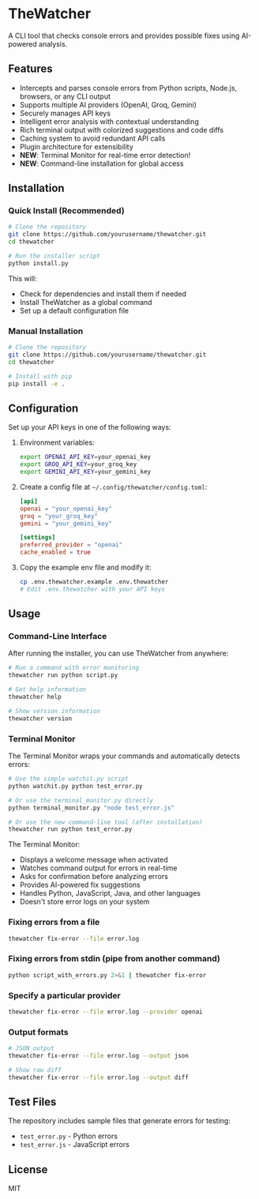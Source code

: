 # TheWatcher

A CLI tool that checks console errors and provides possible fixes using AI-powered analysis.

## Features

- Intercepts and parses console errors from Python scripts, Node.js, browsers, or any CLI output
- Supports multiple AI providers (OpenAI, Groq, Gemini)
- Securely manages API keys
- Intelligent error analysis with contextual understanding
- Rich terminal output with colorized suggestions and code diffs
- Caching system to avoid redundant API calls
- Plugin architecture for extensibility
- **NEW**: Terminal Monitor for real-time error detection!
- **NEW**: Command-line installation for global access

## Installation

### Quick Install (Recommended)

```bash
# Clone the repository
git clone https://github.com/yourusername/thewatcher.git
cd thewatcher

# Run the installer script
python install.py
```

This will:
- Check for dependencies and install them if needed
- Install TheWatcher as a global command
- Set up a default configuration file

### Manual Installation

```bash
# Clone the repository
git clone https://github.com/yourusername/thewatcher.git
cd thewatcher

# Install with pip
pip install -e .
```

## Configuration

Set up your API keys in one of the following ways:

1. Environment variables:
   ```bash
   export OPENAI_API_KEY=your_openai_key
   export GROQ_API_KEY=your_groq_key
   export GEMINI_API_KEY=your_gemini_key
   ```

2. Create a config file at `~/.config/thewatcher/config.toml`:
   ```toml
   [api]
   openai = "your_openai_key"
   groq = "your_groq_key" 
   gemini = "your_gemini_key"
   
   [settings]
   preferred_provider = "openai"
   cache_enabled = true
   ```

3. Copy the example env file and modify it:
   ```bash
   cp .env.thewatcher.example .env.thewatcher
   # Edit .env.thewatcher with your API keys
   ```

## Usage

### Command-Line Interface

After running the installer, you can use TheWatcher from anywhere:

```bash
# Run a command with error monitoring
thewatcher run python script.py

# Get help information
thewatcher help

# Show version information
thewatcher version
```

### Terminal Monitor

The Terminal Monitor wraps your commands and automatically detects errors:

```bash
# Use the simple watchit.py script
python watchit.py python test_error.py

# Or use the terminal_monitor.py directly
python terminal_monitor.py "node test_error.js"

# Or use the new command-line tool (after installation)
thewatcher run python test_error.py
```

The Terminal Monitor:
- Displays a welcome message when activated
- Watches command output for errors in real-time
- Asks for confirmation before analyzing errors
- Provides AI-powered fix suggestions
- Handles Python, JavaScript, Java, and other languages
- Doesn't store error logs on your system

### Fixing errors from a file

```bash
thewatcher fix-error --file error.log
```

### Fixing errors from stdin (pipe from another command)

```bash
python script_with_errors.py 2>&1 | thewatcher fix-error
```

### Specify a particular provider

```bash
thewatcher fix-error --file error.log --provider openai
```

### Output formats

```bash
# JSON output
thewatcher fix-error --file error.log --output json

# Show raw diff
thewatcher fix-error --file error.log --output diff
```

## Test Files

The repository includes sample files that generate errors for testing:

- `test_error.py` - Python errors
- `test_error.js` - JavaScript errors

## License

MIT 
